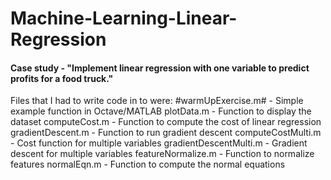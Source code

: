 # Machine-Learning-Linear-Regression

#### Case study - "Implement linear regression with one variable to predict profits for a food truck."

Files that I had to write code in to were:
#warmUpExercise.m# - Simple example function in Octave/MATLAB
plotData.m - Function to display the dataset
computeCost.m - Function to compute the cost of linear regression
gradientDescent.m - Function to run gradient descent
computeCostMulti.m - Cost function for multiple variables
gradientDescentMulti.m - Gradient descent for multiple variables
featureNormalize.m - Function to normalize features
normalEqn.m - Function to compute the normal equations
